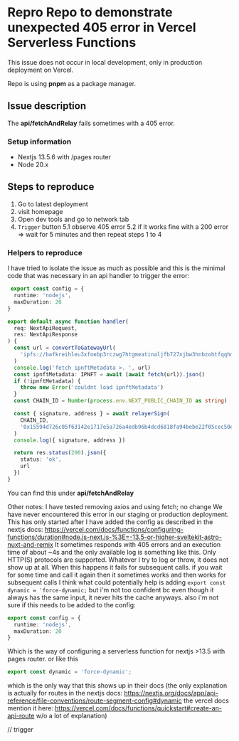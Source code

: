 # Repro Repo to demonstrate unexpected 405 error in Vercel Serverless Functions

This issue does not occur in local development, only in production deployment on Vercel.

Repo is using **pnpm** as a package manager.

## Issue description

The **api/fetchAndRelay** fails sometimes with a 405 error.

### Setup information

- Nextjs 13.5.6 with /pages router
- Node 20.x

## Steps to reproduce

1. Go to latest deployment
2. visit homepage
3. Open dev tools and go to network tab
4. `Trigger` button
5.1 observe 405 error
5.2 if it works fine with a 200 error => wait for 5 minutes and then repeat steps 1 to 4

### Helpers to reproduce

I have tried to isolate the issue as much as possible and this is the minimal code that was necessary in an api handler to trigger the error:

```ts
 export const config = {
  runtime: 'nodejs',
  maxDuration: 20
}

export default async function handler(
  req: NextApiRequest,
  res: NextApiResponse
) {
  const url = convertToGatewayUrl(
    'ipfs://bafkreihleu3xfoebp3rczwg7htgmeatinaljfb727xjbw3hnbzohtfqqhm'
  )
  console.log('fetch ipnftMetadata >. ', url)
  const ipnftMetadata: IPNFT = await (await fetch(url)).json()
  if (!ipnftMetadata) {
    throw new Error('couldnt load ipnftMetadata')
  }
  const CHAIN_ID = Number(process.env.NEXT_PUBLIC_CHAIN_ID as string)

  const { signature, address } = await relayerSign(
    CHAIN_ID,
    '0x15594d726c05f63142e1717e5a726a4edb96b4dcd6818fa94bebe22f05cec50e'
  )
  console.log({ signature, address })

  return res.status(200).json({
    status: 'ok',
    url
  })
}
```

You can find this under **api/fetchAndRelay**

<!-- I have created two more test apis:

api/fetchMetadata which only fetches the IPNFT Metadata : No errors here
api/relay which only triggers a signature from the relayer: No errors here
You can go to /playground/test to find three buttons that trigger those api's**

Note: It could be that I just wasn't lucky in triggering the error so far since I have observed flakiness:
Private User Image -->

Other notes:
I have tested removing axios and using fetch; no change
We have never encountered this error in our staging or production deployment. This has only started after I have added the config as described in the nextjs docs: <https://vercel.com/docs/functions/configuring-functions/duration#node.js-next.js-%3E=-13.5-or-higher-sveltekit-astro-nuxt-and-remix>
It sometimes responds with 405 errors and an execution time of about ~4s and the only available log is something like this. Only HTTP(S) protocols are supported.
Whatever I try to log or throw, it does not show up at all.
When this happens it fails for subsequent calls.
if you wait for some time and call it again then it sometimes works and then works for subsequent calls
I think what could potentially help is adding `export const dynamic = 'force-dynamic;` but i'm not too confident bc even though it always has the same input, it never hits the cache anyways.
also i'm not sure if this needs to be added to the config:

```ts
export const config = {
  runtime: 'nodejs',
  maxDuration: 20
}
```

Which is the way of configuring a serverless function for nextjs >13.5 with pages router.
or like this

```ts
export const dynamic = 'force-dynamic';
```

which is the only way that this shows up in their docs (the only explanation is actually for routes in the nextjs docs: <https://nextjs.org/docs/app/api-reference/file-conventions/route-segment-config#dynamic>
the vercel docs mention it here: <https://vercel.com/docs/functions/quickstart#create-an-api-route> w/o a lot of explanation)

// trigger
